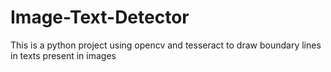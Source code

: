 # Image-Text-Detector
This is a python project using opencv and tesseract to draw boundary lines in texts present in images
